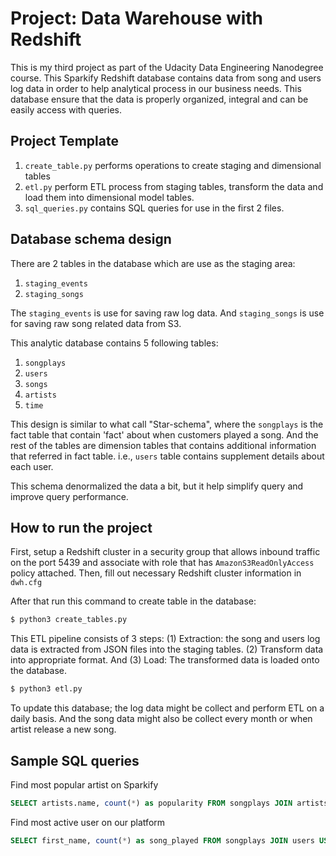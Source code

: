 # Project: Data Warehouse with Redshift

This is my third project as part of the Udacity Data Engineering Nanodegree course. This Sparkify Redshift database contains data from song and users log data in order to help analytical process in our business needs. This database ensure that the data is properly organized, integral and can be easily access with queries.

## Project Template

1. ```create_table.py``` performs operations to create staging and dimensional tables
2. ```etl.py``` perform ETL process from staging tables, transform the data and load them into dimensional model tables.
3. ```sql_queries.py``` contains SQL queries for use in the first 2 files.


## Database schema design

There are 2 tables in the database which are use as the staging area:

1. ```staging_events```
2. ```staging_songs```

The ```staging_events``` is use for saving raw log data. And ```staging_songs``` is use for saving raw song related data from S3.

This analytic database contains 5 following tables:

1. ```songplays```
2. ```users```
3. ```songs```
4. ```artists```
5. ```time```

This design is similar to what call "Star-schema", where the `songplays` is the fact table that contain 'fact' about when customers played a song. And the rest of the tables are dimension tables that contains additional information that referred in fact table. i.e., `users` table contains supplement details about each user.

This schema denormalized the data a bit, but it help simplify query and improve query performance.

## How to run the project

First, setup a Redshift cluster in a security group that allows inbound traffic on the port 5439 and associate with role that has `AmazonS3ReadOnlyAccess` policy attached. Then, fill out necessary Redshift cluster information in `dwh.cfg` 

After that run this command to create table in the database:

```bash
$ python3 create_tables.py
```

This ETL pipeline consists of 3 steps: (1) Extraction: the song and users log data is extracted from JSON files into the staging tables. (2) Transform data into appropriate format. And (3) Load: The transformed data is loaded onto the database.

```bash
$ python3 etl.py
```

To update this database; the log data might be collect and perform ETL on a daily basis. And the song data might also be collect every month or when artist release a new song.

## Sample SQL queries

Find most popular artist on Sparkify

```sql
SELECT artists.name, count(*) as popularity FROM songplays JOIN artists USING (artist_id) GROUP BY artists.name ORDER BY popularity DESC LIMIT 5;
```

Find most active user on our platform

```sql 
SELECT first_name, count(*) as song_played FROM songplays JOIN users USING (user_id) GROUP BY first_name ORDER BY song_played DESC LIMIT 5;
```